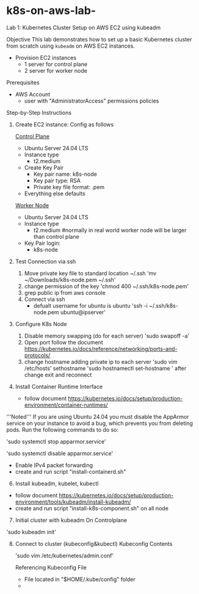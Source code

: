 # k8s-on-aws-lab-

Lab 1: Kubernetes Cluster Setup on AWS EC2 using kubeadm

Objective
This lab demonstrates how to set up a basic Kubernetes cluster from scratch using `kubeadm` on AWS EC2 instances.
  - Provision EC2 instances
    -  1 server for control plane
    -  2 server for worker node

Prerequisites
- AWS Account
  -  user with "AdministratorAccess" permissions policies

Step-by-Step Instructions
1.  Create EC2 instance: Config as follows

    <ins>Control Plane</ins>
    -  Ubuntu Server 24.04 LTS
    -  Instance type
        -  t2.medium
    -  Create Key Pair
        -  Key pair name: k8s-node
        -  Key pair type: RSA
        -  Private key file format: .pem
    -  Everything else defaults
    
    <ins>Worker Node</ins>
    -  Ubuntu Server 24.04 LTS
    -  Instance type
        -  t2.medium #normally in real world worker node will be larger than control plane
    -  Key Pair login:
        -  k8s-node
3.  Test Connection via ssh
    1.  Move private key file to standard location ~/.ssh
       'mv ~/Downloads/k8s-node.pem ~/.ssh'
    2. change permission of the key
       'chmod 400 ~/.ssh/k8s-node.pem'
    3. grep public ip from aws console
    4. Connect via ssh
       -  defualt username for ubuntu is ubuntu
         'ssh -i ~/.ssh/k8s-node.pem ubuntu@ipserver'
4. Configure K8s Node
   1.  Disable memory swapping (do for each server)
       'sudo swapoff -a'
   2.  Open port follow the document https://kubernetes.io/docs/reference/networking/ports-and-protocols/
   3.  change hostname adding private ip to each server
       'sudo vim /etc/hosts'
       sethostname
       'sudo hostnamectl set-hostname <name>'
       after change exit and reconnect
5. Install Container Runtime Interface
   -  follow document https://kubernetes.io/docs/setup/production-environment/container-runtimes/

'''Noted'''
If you are using Ubuntu 24.04 you must disable the AppArmor service on your instance to avoid a bug, which prevents you from deleting pods. Run the following commands to do so:

'sudo systemctl stop apparmor.service'

'sudo systemctl disable apparmor.service'

  -  Enable IPv4 packet forwarding 
  -  create and run script "install-containerd.sh"
6. Install kubeadm, kubelet, kubectl
  -  follow document https://kubernetes.io/docs/setup/production-environment/tools/kubeadm/install-kubeadm/
  -  create and run script "install-k8s-component.sh" on all node
7. Initial cluster with kubeadm
  On Controlplane
  
  'sudo kubeadm init'

8. Connect to cluster (kubeconfig&kubectl)
   Kubeconfig Contents

   'sudo vim /etc/kubernetes/admin.conf'

   Referencing Kubeconfig File
   -  File located in "$HOME/.kube/config" folder
   -  

